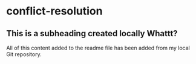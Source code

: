 # conflict-resolution

## This is a subheading created locally Whattt?

All of this content added to the readme file has been added from my local Git repository.
